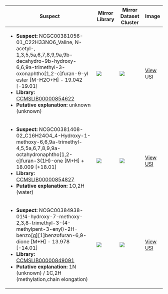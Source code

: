 Suspect | Mirror Library | Mirror Dataset Cluster | Image
--- | --- | --- | ---
<ul><li><b>Suspect:</b> NCGC00381056-01_C22H33NO6_Valine, N-acetyl-, 1,3,5,5a,6,7,8,9,9a,9b-decahydro-9b-hydroxy-6,6,9a-trimethyl-3-oxonaphtho[1,2-c]furan-9-yl ester [M-H2O+H] -  19.042 [-19.01]</li><li><b>Library:</b> [CCMSLIB00000854622](https://gnps.ucsd.edu/ProteoSAFe/gnpslibraryspectrum.jsp?SpectrumID=CCMSLIB00000854622)</li><li><b>Putative explanation:</b> unknown (unknown)</li></ul> | ![](https://metabolomics-usi.ucsd.edu/svg/mirror?usi1=mzspec:MSV000080554:G12_GG12_01_7932.mzML:scan:752&usi2=mzspec:GNPSLIBRARY:CCMSLIB00000854622&mz_min=50&mz_max=500) | ![](https://metabolomics-usi.ucsd.edu/svg/mirror?usi1=mzspec:MSV000080554:G12_GG12_01_7932.mzML:scan:752&usi2=mzspec:MSV000084314:MSV000080554.mgf:scan:57207&mz_min=50&mz_max=500) | [View USI](https://metabolomics-usi.ucsd.edu/svg/?usi=mzspec:MSV000080554:G12_GG12_01_7932.mzML:scan:752&mz_min=50&mz_max=500)
<ul><li><b>Suspect:</b> NCGC00381408-02_C16H24O4_4-Hydroxy-1-methoxy-6,6,9a-trimethyl-4,5,5a,6,7,8,9,9a-octahydronaphtho[1,2-c]furan-3(1H)-one [M+H] +  18.009 [+18.01]</li><li><b>Library:</b> [CCMSLIB00000854827](https://gnps.ucsd.edu/ProteoSAFe/gnpslibraryspectrum.jsp?SpectrumID=CCMSLIB00000854827)</li><li><b>Putative explanation:</b> 1O,2H (water)</li></ul> | ![](https://metabolomics-usi.ucsd.edu/svg/mirror?usi1=mzspec:MSV000080554:G4_GG4_01_8188.mzML:scan:706&usi2=mzspec:GNPSLIBRARY:CCMSLIB00000854827&mz_min=50&mz_max=500) | ![](https://metabolomics-usi.ucsd.edu/svg/mirror?usi1=mzspec:MSV000080554:G4_GG4_01_8188.mzML:scan:706&usi2=mzspec:MSV000084314:MSV000080554.mgf:scan:38398&mz_min=50&mz_max=500) | [View USI](https://metabolomics-usi.ucsd.edu/svg/?usi=mzspec:MSV000080554:G4_GG4_01_8188.mzML:scan:706&mz_min=50&mz_max=500)
<ul><li><b>Suspect:</b> NCGC00384938-01!4-hydroxy-7-methoxy-2,3,8-trimethyl-3-(4-methylpent-3-enyl)-2H-benzo[g][1]benzofuran-6,9-dione [M+H] -  13.978 [-14.01]</li><li><b>Library:</b> [CCMSLIB00000849091](https://gnps.ucsd.edu/ProteoSAFe/gnpslibraryspectrum.jsp?SpectrumID=CCMSLIB00000849091)</li><li><b>Putative explanation:</b> 1N (unknown) / 1C,2H (methylation,chain elongation)</li></ul> | ![](https://metabolomics-usi.ucsd.edu/svg/mirror?usi1=mzspec:MSV000080492:C12_BC12_01_2856.mzML:scan:473&usi2=mzspec:GNPSLIBRARY:CCMSLIB00000849091&mz_min=50&mz_max=500) | ![](https://metabolomics-usi.ucsd.edu/svg/mirror?usi1=mzspec:MSV000080492:C12_BC12_01_2856.mzML:scan:473&usi2=mzspec:MSV000084314:MSV000080492.mgf:scan:88067&mz_min=50&mz_max=500) | [View USI](https://metabolomics-usi.ucsd.edu/svg/?usi=mzspec:MSV000080492:C12_BC12_01_2856.mzML:scan:473&mz_min=50&mz_max=500)